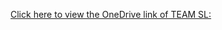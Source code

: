[Click here to view the OneDrive link of TEAM SL:](https://malayancollegesmindanaoo365-my.sharepoint.com/:f:/g/personal/rmlagat_mcm_edu_ph/EhN167r97r5Dn8jcA8VSrSEBI8HrOKD64LrbJO2TmH06aw?e=yhDIeG)
